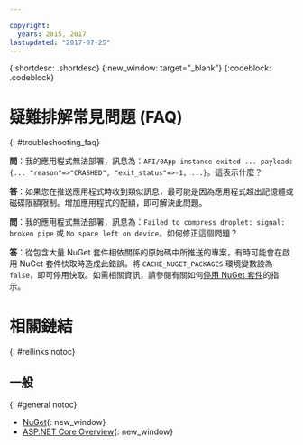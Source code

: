 ```yaml
---

copyright:
  years: 2015, 2017
lastupdated: "2017-07-25"
---
```


{:shortdesc: .shortdesc}
{:new_window: target="_blank"}
{:codeblock: .codeblock}


# 疑難排解常見問題 (FAQ)
{: #troubleshooting_faq}

**問**：我的應用程式無法部署，訊息為：`API/0App instance exited ... payload: {... "reason"=>"CRASHED", "exit_status"=>-1, ...}`。這表示什麼？

**答**：如果您在推送應用程式時收到類似訊息，最可能是因為應用程式超出記憶體或磁碟限額限制。增加應用程式的配額，即可解決此問題。

**問**：我的應用程式無法部署，訊息為：`Failed to compress droplet: signal: broken pipe` 或 `No space left on device`。如何修正這個問題？

**答**：從包含大量 NuGet 套件相依關係的原始碼中所推送的專案，有時可能會在啟用 NuGet 套件快取時造成此錯誤。將 `CACHE_NUGET_PACKAGES` 環境變數設為 `false`，即可停用快取。如需相關資訊，請參閱有關如何[停用 NuGet 套件](diablingNuGet.md)的指示。

# 相關鏈結
{: #rellinks notoc}
## 一般
{: #general notoc}
* [NuGet](https://docs.nuget.org/Consume/Overview){: new_window}
* [ASP.NET Core Overview](http://docs.asp.net/en/latest/conceptual-overview/aspnet.html){: new_window}
